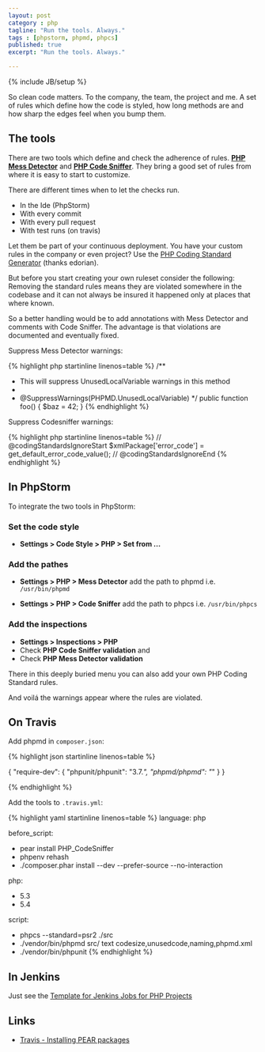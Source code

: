 ```yaml
---
layout: post
category : php
tagline: "Run the tools. Always."
tags : [phpstorm, phpmd, phpcs]
published: true
excerpt: "Run the tools. Always."

---
```

{% include JB/setup %}

So clean code matters. To the company, the team, the project and me. A set of rules which define how the code is styled, how long methods are and how sharp the edges feel when you bump them.

## The tools

There are two tools which define and check the adherence of rules. **[PHP Mess Detector](http://phpmd.org/)** and **[PHP Code Sniffer](http://pear.php.net/manual/en/package.php.php-codesniffer.advanced-usage.php)**. They bring a good set of rules from where it is easy to start to customize.

There are different times when to let the checks run.

* In the Ide (PhpStorm)
* With every commit
* With every pull request
* With test runs (on travis)

Let them be part of your continuous deployment. You have your custom rules in the company or even project? Use the [PHP Coding Standard Generator](http://edorian.github.io/php-coding-standard-generator/#phpmd) (thanks edorian).

But before you start creating your own ruleset consider the following: Removing the standard rules means they are violated somewhere in the codebase and it can not always be insured it happened only at places that where known.

So a better handling would be to add annotations with Mess Detector and comments with Code Sniffer. The advantage is that violations are documented and eventually fixed.

Suppress Mess Detector warnings:

{% highlight php startinline linenos=table %}
/**
 * This will suppress UnusedLocalVariable warnings in this method
 *
 * @SuppressWarnings(PHPMD.UnusedLocalVariable)
 */
public function foo() {
    $baz = 42;
}
{% endhighlight %}

Suppress Codesniffer warnings:

{% highlight php startinline linenos=table %}
// @codingStandardsIgnoreStart
$xmlPackage['error_code'] = get_default_error_code_value();
// @codingStandardsIgnoreEnd
{% endhighlight %}

## In PhpStorm

To integrate the two tools in PhpStorm:

### Set the code style

* **Settings > Code Style > PHP > Set from ...**


### Add the pathes

* **Settings > PHP > Mess Detector** add the path to phpmd i.e. `/usr/bin/phpmd`

* **Settings > PHP > Code Sniffer** add the path to phpcs i.e. `/usr/bin/phpcs`

### Add the inspections

* **Settings > Inspections > PHP**
* Check **PHP Code Sniffer validation** and
* Check **PHP Mess Detector validation**

There in this deeply buried menu you can also add your own PHP Coding Standard rules.

And voilá the warnings appear where the rules are violated.

## On Travis

Add phpmd in `composer.json`:

{% highlight json startinline linenos=table %}

{
  "require-dev": {
    "phpunit/phpunit": "3.7.*",
    "phpmd/phpmd": "*"
  }
}

{% endhighlight %}

Add the tools to `.travis.yml`:

{% highlight yaml startinline linenos=table %}
language: php

before_script:
  - pear install PHP_CodeSniffer
  - phpenv rehash
  - ./composer.phar install --dev --prefer-source --no-interaction

php:
  - 5.3
  - 5.4

script:
  - phpcs --standard=psr2 ./src
  - ./vendor/bin/phpmd src/ text codesize,unusedcode,naming,phpmd.xml
  - ./vendor/bin/phpunit
{% endhighlight %}

## In Jenkins

Just see the [Template for Jenkins Jobs for PHP Projects](http://jenkins-php.org/)

## Links

* [Travis - Installing PEAR packages](http://about.travis-ci.org/docs/user/languages/php/#Installing-PEAR-packages)


